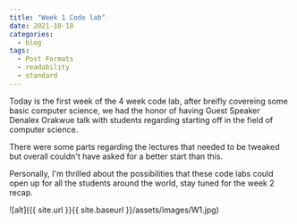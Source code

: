 ```yaml
---
title: "Week 1 Code lab"
date: 2021-10-18
categories:
  - blog
tags:
  - Post Formats
  - readability
  - standard
---
```


Today is the first week of the 4 week code lab, after breifly covereing some basic computer science, we had the honor of having Guest Speaker Denalex Orakwue talk with students regarding starting off in the field of computer science.

There were some parts regarding the lectures that needed to be tweaked but overall couldn't have asked for a better start than this.

Personally, I'm thrilled about the possibilities that these code labs could open up for all the students around the world, stay tuned for the week 2 recap.

![alt]({{ site.url }}{{ site.baseurl }}/assets/images/W1.jpg)
